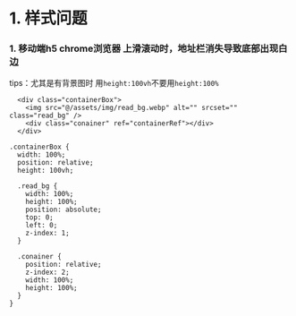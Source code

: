 # 1. 样式问题
### 1. 移动端h5 chrome浏览器 上滑滚动时，地址栏消失导致底部出现白边
tips：尤其是有背景图时
用`height:100vh`不要用`height:100%`
```
  <div class="containerBox">
    <img src="@/assets/img/read_bg.webp" alt="" srcset="" class="read_bg" />
    <div class="conainer" ref="containerRef"></div>
  </div>

.containerBox {
  width: 100%;
  position: relative;
  height: 100vh;

  .read_bg {
    width: 100%;
    height: 100%;
    position: absolute;
    top: 0;
    left: 0;
    z-index: 1;
  }

  .conainer {
    position: relative;
    z-index: 2;
    width: 100%;
    height: 100%;
  }
}
```

